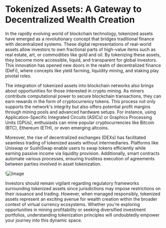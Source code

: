 # Tokenized Assets: A Gateway to Decentralized Wealth Creation

In the rapidly evolving world of blockchain technology, tokenized assets have emerged as a revolutionary concept that bridges traditional finance with decentralized systems. These digital representations of real-world assets allow investors to own fractional parts of high-value items such as real estate, art, or commodities like gold and oil. By tokenizing these assets, they become more accessible, liquid, and transparent for global investors. This innovation has opened new doors in the realm of decentralized finance (DeFi), where concepts like yield farming, liquidity mining, and staking play pivotal roles.

The integration of tokenized assets into blockchain networks also brings about opportunities for those interested in crypto mining. As miners contribute computational power to secure blockchain transactions, they can earn rewards in the form of cryptocurrency tokens. This process not only supports the network's integrity but also offers potential profit margins through mining pools and advanced hardware setups. For instance, using Application-Specific Integrated Circuits (ASICs) or Graphics Processing Units (GPUs), enthusiasts can mine popular cryptocurrencies like Bitcoin (BTC), Ethereum (ETH), or even emerging altcoins.

Moreover, the rise of decentralized exchanges (DEXs) has facilitated seamless trading of tokenized assets without intermediaries. Platforms like Uniswap or SushiSwap enable users to swap tokens efficiently while earning passive income via liquidity provision. Additionally, smart contracts automate various processes, ensuring trustless execution of agreements between parties involved in asset tokenization. 

!![Image](https://github.com/user-attachments/assets/b6e7b7a2-655e-4d44-8baa-20c566a3cb65)

Investors should remain vigilant regarding regulatory frameworks surrounding tokenized assets since jurisdictions may impose restrictions on their issuance and trading. However, when managed responsibly, tokenized assets represent an exciting avenue for wealth creation within the broader context of virtual currency ecosystems. Whether you're exploring opportunities in mining profitability or seeking diversified investment portfolios, understanding tokenization principles will undoubtedly empower your journey into this dynamic space.